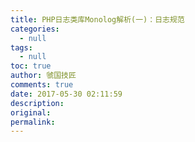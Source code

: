 ```yaml
---
title: PHP日志类库Monolog解析(一)：日志规范
categories:
  - null
tags:
  - null
toc: true
author: 虢国技匠
comments: true
date: 2017-05-30 02:11:59
description:
original:
permalink:
---
```


<!-- more -->
